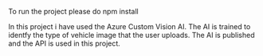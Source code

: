 To run the project please do npm install



In this project i have used the Azure Custom Vision AI.
The AI is trained to identfy the type of vehicle image that the user uploads.
The AI is published and the API is used in this project.


